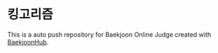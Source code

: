 # 킹고리즘

This is a auto push repository for Baekjoon Online Judge created with [BaekjoonHub](https://github.com/BaekjoonHub/BaekjoonHub).
